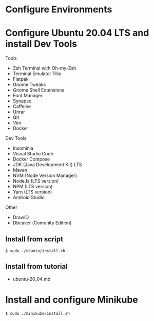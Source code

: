 # Configure Environments

# Configure Ubuntu 20.04 LTS and install Dev Tools

Tools

- Zsh Terminal with Oh-my-Zsh
- Terminal Emulator Tilix
- Flatpak
- Gnome Tweaks
- Gnome Shell Extensions 
- Font Manager
- Synapse
- Caffeine
- Unrar
- Git
- Vim
- Docker

Dev Tools

- Insominia
- Visual Studio Code
- Docker Compose
- JDK (Java Development Kit) LTS
- Maven
- NVM (Node Version Manager)
- NodeJs (LTS version)
- NPM (LTS version)
- Yarn (LTS version)
- Android Studio

Other

- DrawIO
- Dbeaver (Comunity Edition)


## Install from script

`$ sudo ./ubuntu/install.sh`

## Install from tutorial
- ubuntu-20_04.md



# Install and configure Minikube

`$ sudo ./minikube/install.sh`
